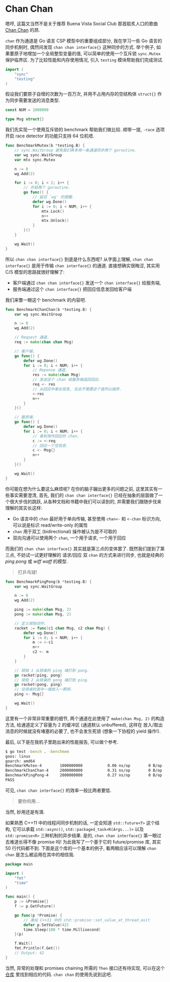 # Chan Chan

嗯哼, 这篇文当然不是关于推荐 Buena Vista Social Club 那首脍炙人口的歌曲
[Chan Chan](https://www.youtube.com/watch?v=KODWcrncnUU) 的昂.

`chan` 作为通道是 Go 语言 CSP 模型中的重要组成部分, 我在学习一些 Go
语言的同步机制时, 偶然间发现 `chan chan interface{}` 这种同步的方式.  举个例子,
如果要原子地增加一个全局整型变量的值, 可以简单的使用一个互斥锁 `sync.Mutex`
保护临界区.  为了比较性能和内存使用情况, 引入 `testing` 模块帮助我们完成测试.

```go
import (
	"sync"
	"testing"
)
```

假设我们要原子自增的次数为一百万次, 并用不占用内存的空结构体 `struct{}`
作为同步需要发送的消息类型.

```go
const NUM = 1000000

type Msg struct{}
```

我们先实现一个使用互斥锁的 benchmark 帮助我们做比较.  顺带一提, `-race`
选项开启 race detector 的功能只支持 64 位机唔.

```go
func BenchmarkMutex(b *testing.B) {
	// sync.WaitGroup 避免我们再多用一条通道同步两个 goroutine.
	var wg sync.WaitGroup
	var mtx sync.Mutex

	n := 0
	wg.Add(2)

	for i := 0; i < 2; i++ {
		// 开启两个 goroutine.
		go func() {
			// 延迟 `wg' 的提醒.
			defer wg.Done()
			for i := 0; i < NUM; i++ {
				mtx.Lock()
				n++
				mtx.Unlock()
			}
		}()
	}

	wg.Wait()
}
```

所以 `chan chan interface{}` 到底是什么东西呢?  从字面上理解,
`chan chan interface{}` 是用于传输 `chan interface{}` 的通道.  直接想确实很晦涩,
其实用 C/S 模型的思路就很好理解了:

* 客户端通过 `chan chan interface{}` 发送一个 `chan interface{}` 给服务端,
* 服务端通过这个 `chan interface{}` 把回应信息发回给客户端

我们来瞥一眼这个 benchmark 的内容吧.

```go
func BenchmarkChanChan(b *testing.B) {
	var wg sync.WaitGroup

	n := 0
	wg.Add(2)

	// Request 通道.
	req := make(chan chan Msg)

	// 客户端.
	go func() {
		defer wg.Done()
		for i := 0; i < NUM; i++ {
			// Reponse 通道.
			res := make(chan Msg)
			// 发送这个 chan 给服务端返回回应.
			req <- res
			// 从回应中拿出信息, 在此不需要这个值所以抛弃.
			<-res
			n++
		}
	}()

	// 服务端.
	go func() {
		defer wg.Done()
		for i := 0; i < NUM; i++ {
			// 拿到用作回应的 chan.
			c := <-req
			// 回应一个空信息.
			c <- Msg{}
			n++
		}
	}()

	wg.Wait()
}
```

你可能在想为什么要这么麻烦呢?  在你的脑子蹦出更多的问题之前,
这里其实有一些事实需要澄清, 首先, 我们的 `chan chan interface{}`
已经在抽象的层面做了一个很大步伐的跳跃, 从各种文档和书籍中我们可以读到的,
并需要我们跟随步伐来理解的其实长这样:

* Go 语言中的 `chan` 最好用于单向传输, 甚至使用 `chan<-` 和 `<-chan` 标识方向,
可以说是标识 read/write-only 的属性
* `chan` 用于双工 (bidirectional) 操作被认为是不可取的
* 双向沟通可以使用两个 `chan`, 一个用于请求, 一个用于回应

而我们的 `chan chan interface{}` 其实就是第三点的变体罢了.
既然我们提到了第三点, 不妨试一试更好理解的 请求/回应 双 `chan` 的方式来进行同步,
也就是经典的 *ping pong* 或 *wiff waff* 的模型.

> 打乒乓球!

```go
func BenchmarkPingPong(b *testing.B) {
	var wg sync.WaitGroup

	n := 0
	wg.Add(2)

	ping := make(chan Msg, 2)
	pong := make(chan Msg, 2)

	// 定义球拍动作.
	racket := func(c1 chan Msg, c2 chan Msg) {
		defer wg.Done()
		for i := 0; i < NUM; i++ {
			m := <-c1
			n++
			c2 <- m
		}
	}

	// 球拍 1 从球桌的 ping 端打到 pong.
	go racket(ping, pong)
	// 球拍 2 从球桌的 pong 端打到 ping.
	go racket(pong, ping)
	// 往球桌的其中一端放入一颗球.
	ping <- Msg{}

	wg.Wait()
}
```

这里有一个非常非常重要的细节, 两个通道在此使用了 `make(chan Msg, 2)` 的构造方法,
给通道定义了容量为 2 的缓冲区 (通道默认 unbuffered), 这样在 放入/取出
消息的时候就没有堵塞的必要了, 也不会发生死锁 (想象一下协程的 yield 操作!).

最后, 以下是在我机子里跑出来的性能报告, 可以做个参考.

```bash
$ go test -bench . -benchmem
goos: linux
goarch: amd64
BenchmarkMutex-4        1000000000           0.06 ns/op        0 B/op          0 allocs/op
BenchmarkChanChan-4     2000000000           0.31 ns/op        0 B/op          0 allocs/op
BenchmarkPingPong-4     2000000000           0.27 ns/op        0 B/op          0 allocs/op
PASS
```

可见, `chan chan interface{}` 的效率一般比两者要低.

> 要你何用...

当然, 妙用还是有滴.

如果熟悉 C++11 中的线程间同步机制的话, 一定会知道 `std::future<T>` 这个结构,
它可以承载 `std::async()`, `std::packaged_task<R(Args...)>` 以及
`std::promise<R>` 三种机制的异步结果.  是的, `chan chan interface{}`
第一眼过去难道长得不像 promise 吗!  为此我写了一个基于它的 future/promise 库,
其实 50 行代码都不到.  下面是这个库的一个基本的例子, 看两眼应该可以理解
`chan chan` 是怎么被运用在其中的相信我.

```go
package main

import (
	"fmt"
	"time"
)

func main() {
	p := &Promise{}
	f := p.GetFuture()

	go func(p *Promise) {
		// 类似 C++11 中的 std::promise::set_value_at_thread_exit
		defer p.SetValue(42)
		time.Sleep(100 * time.Millisecond)
	}(p)

	f.Wait()
	fmt.Println(f.Get())
	// Output: 42
}
```

当然, 异常的处理和 promises chaining 所需的 `Then` 接口还有待实现, 可以在这个
[仓库](https://github.com/anqurvanillapy/profut) 里找到相应的代码.  `chan chan`
的使用先说到这吧.
